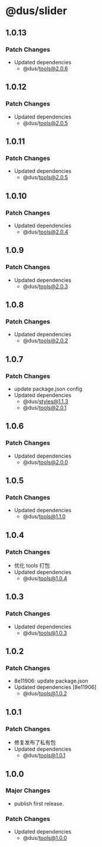 # @dus/slider

## 1.0.13

### Patch Changes

- Updated dependencies
  - @dus/tools@2.0.6

## 1.0.12

### Patch Changes

- Updated dependencies
  - @dus/tools@2.0.5

## 1.0.11

### Patch Changes

- Updated dependencies
  - @dus/tools@2.0.5

## 1.0.10

### Patch Changes

- Updated dependencies
  - @dus/tools@2.0.4

## 1.0.9

### Patch Changes

- Updated dependencies
  - @dus/tools@2.0.3

## 1.0.8

### Patch Changes

- Updated dependencies
  - @dus/tools@2.0.2

## 1.0.7

### Patch Changes

- update package.json config
- Updated dependencies
  - @dus/styles@1.1.3
  - @dus/tools@2.0.1

## 1.0.6

### Patch Changes

- Updated dependencies
  - @dus/tools@2.0.0

## 1.0.5

### Patch Changes

- Updated dependencies
  - @dus/tools@1.1.0

## 1.0.4

### Patch Changes

- 优化 tools 打包
- Updated dependencies
  - @dus/tools@1.0.4

## 1.0.3

### Patch Changes

- Updated dependencies
  - @dus/tools@1.0.3

## 1.0.2

### Patch Changes

- 8e11906: update package.json
- Updated dependencies [8e11906]
  - @dus/tools@1.0.2

## 1.0.1

### Patch Changes

- 修复发布了私有包
- Updated dependencies
  - @dus/tools@1.0.1

## 1.0.0

### Major Changes

- publish first release.

### Patch Changes

- Updated dependencies
  - @dus/tools@1.0.0

